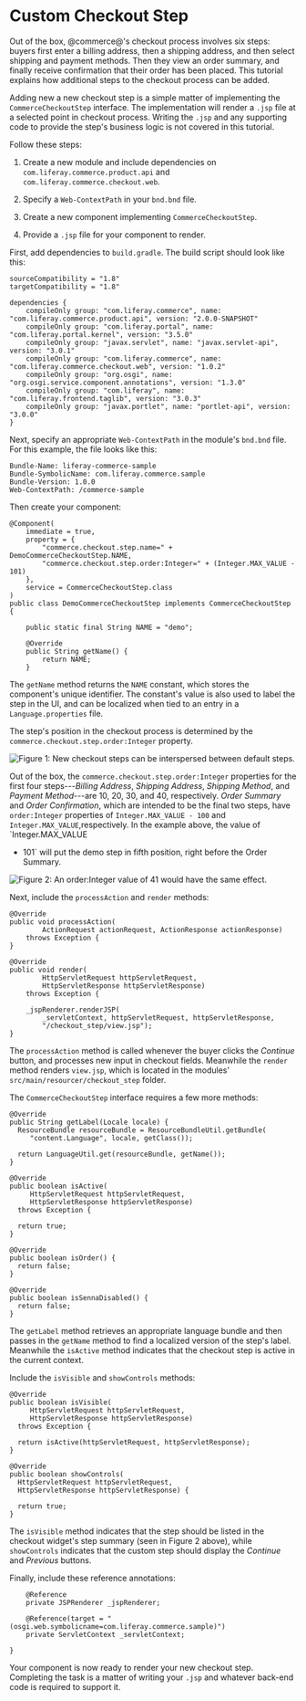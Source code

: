 # Custom Checkout Step

Out of the box, @commerce@'s checkout process involves six steps: buyers first
enter a billing address, then a shipping address, and then select shipping and
payment methods. Then they view an order summary, and finally receive
confirmation that their order has been placed. This tutorial explains how
additional steps to the checkout process can be added.

Adding new a new checkout step is a simple matter of implementing the
`CommerceCheckoutStep` interface. The implementation will render a `.jsp` file
at a selected point in checkout process. Writing the `.jsp` and any supporting
code to provide the step's business logic is not covered in this tutorial.

Follow these steps:

1.  Create a new module and include dependencies on
    `com.liferay.commerce.product.api` and `com.liferay.commerce.checkout.web`.

2.  Specify a `Web-ContextPath` in your `bnd.bnd` file.

3.  Create a new component implementing `CommerceCheckoutStep`.

4.  Provide a `.jsp` file for your component to render.

First, add dependencies to `build.gradle`. The build script should look like
this:

    sourceCompatibility = "1.8"
    targetCompatibility = "1.8"

    dependencies {
        compileOnly group: "com.liferay.commerce", name: "com.liferay.commerce.product.api", version: "2.0.0-SNAPSHOT"
        compileOnly group: "com.liferay.portal", name: "com.liferay.portal.kernel", version: "3.5.0"
        compileOnly group: "javax.servlet", name: "javax.servlet-api", version: "3.0.1"
        compileOnly group: "com.liferay.commerce", name: "com.liferay.commerce.checkout.web", version: "1.0.2"
        compileOnly group: "org.osgi", name: "org.osgi.service.component.annotations", version: "1.3.0"
        compileOnly group: "com.liferay", name: "com.liferay.frontend.taglib", version: "3.0.3"
        compileOnly group: "javax.portlet", name: "portlet-api", version: "3.0.0"
    }

Next, specify an appropriate `Web-ContextPath` in the module's `bnd.bnd` file.
For this example, the file looks like this:

    Bundle-Name: liferay-commerce-sample
    Bundle-SymbolicName: com.liferay.commerce.sample
    Bundle-Version: 1.0.0
    Web-ContextPath: /commerce-sample

Then create your component:

    @Component(
        immediate = true,
        property = {
            "commerce.checkout.step.name=" + DemoCommerceCheckoutStep.NAME,
            "commerce.checkout.step.order:Integer=" + (Integer.MAX_VALUE - 101)
        },
        service = CommerceCheckoutStep.class
    )
    public class DemoCommerceCheckoutStep implements CommerceCheckoutStep {

        public static final String NAME = "demo";

        @Override
        public String getName() {
            return NAME;
        }

The `getName` method returns the `NAME` constant, which stores the component's
unique identifier. The constant's value is also used to label the step in the
UI, and can be localized when tied to an entry in a `Language.properties` file.

The step's position in the checkout process is determined by the
`commerce.checkout.step.order:Integer` property.

![Figure 1: New checkout steps can be interspersed between default steps.](../../../images/checkoutsteps.png)

Out of the box, the `commerce.checkout.step.order:Integer` properties for the
first four steps---*Billing Address*, *Shipping Address*, *Shipping Method*, and
*Payment Method*---are 10, 20, 30, and 40, respectively. *Order Summary* and
*Order Confirmation*, which are intended to be the final two steps, have
`order:Integer` properties of `Integer.MAX_VALUE - 100` and
`Integer.MAX_VALUE`,respectively. In the example above, the value of
`Integer.MAX_VALUE
- 101` will put the demo step in fifth position, right before the Order Summary.

![Figure 2: An `order:Integer` value of 41 would have the same effect.](../../../images/newcheckoutstep.png)

Next, include the `processAction` and `render` methods:

    @Override
    public void processAction(
            ActionRequest actionRequest, ActionResponse actionResponse)
        throws Exception {
    }

    @Override
    public void render(
            HttpServletRequest httpServletRequest,
            HttpServletResponse httpServletResponse)
        throws Exception {

        _jspRenderer.renderJSP(
            _servletContext, httpServletRequest, httpServletResponse,
            "/checkout_step/view.jsp");
    }

The `processAction` method is called whenever the buyer clicks the *Continue*
button, and processes new input in checkout fields. Meanwhile the `render`
method renders `view.jsp`, which is located in the modules'
`src/main/resourcer/checkout_step` folder.

The `CommerceCheckoutStep` interface requires a few more methods:

    @Override
    public String getLabel(Locale locale) {
      ResourceBundle resourceBundle = ResourceBundleUtil.getBundle(
         "content.Language", locale, getClass());

      return LanguageUtil.get(resourceBundle, getName());
    }

    @Override
    public boolean isActive(
         HttpServletRequest httpServletRequest,
         HttpServletResponse httpServletResponse)
      throws Exception {

      return true;
    }

    @Override
    public boolean isOrder() {
      return false;
    }

    @Override
    public boolean isSennaDisabled() {
      return false;
    }

The `getLabel` method retrieves an appropriate language bundle and then passes
in the `getName` method to find a localized version of the step's label.
Meanwhile the `isActive` method indicates that the checkout step is active in
the current context.

Include the `isVisible` and `showControls` methods:

    @Override
    public boolean isVisible(
         HttpServletRequest httpServletRequest,
         HttpServletResponse httpServletResponse)
      throws Exception {

      return isActive(httpServletRequest, httpServletResponse);
    }

    @Override
    public boolean showControls(
      HttpServletRequest httpServletRequest,
      HttpServletResponse httpServletResponse) {

      return true;
    }

The `isVisible` method indicates that the step should be listed in the checkout
widget's step summary (seen in Figure 2 above), while `showControls` indicates that
the custom step should display the *Continue* and *Previous* buttons.

Finally, include these reference annotations:

        @Reference
        private JSPRenderer _jspRenderer;

        @Reference(target = "(osgi.web.symbolicname=com.liferay.commerce.sample)")
        private ServletContext _servletContext;

    }

Your component is now ready to render your new checkout step. Completing the
task is a matter of writing your `.jsp` and whatever back-end code is required
to support it.
